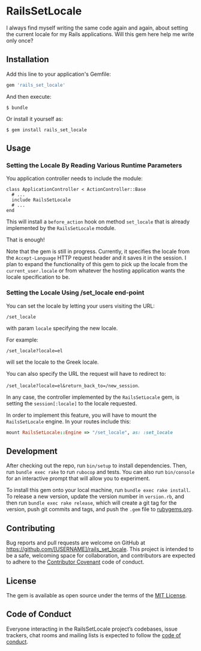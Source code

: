 # RailsSetLocale

I always find myself writing the same code again and again, about setting the current locale for my Rails applications. Will this
gem here help me write only once?

## Installation

Add this line to your application's Gemfile:

```ruby
gem 'rails_set_locale'
```

And then execute:

    $ bundle

Or install it yourself as:

    $ gem install rails_set_locale

## Usage

### Setting the Locale By Reading Various Runtime Parameters

You application controller needs to include the module:

```
class ApplicationController < ActionController::Base
  # ...
  include RailsSetLocale
  # ...
end
```

This will install a `before_action` hook on method `set_locale` that is already implemented by the `RailsSetLocale` module.

That is enough!

Note that the gem is still in progress. Currently, it specifies the locale from the `Accept-Language` HTTP request header and
it saves it in the session. I plan to expand the functionality of this gem to pick up the locale from the `current_user.locale`
or from whatever the hosting application wants the locale specification to be.

### Setting the Locale Using /set_locale end-point

You can set the locale by letting your users visiting the URL:

`/set_locale`

with param `locale` specifying the new locale.

For example:

`/set_locale?locale=el`

will set the locale to the Greek locale. 

You can also specify the URL the request will have to redirect to:

`/set_locale?locale=el&return_back_to=/new_session`.

In any case, the controller implemented by the `RailsSetLocale` gem, is setting the `session[:locale]` to the locale requested.

In order to implement this feature, you will have to mount the `RailsSetLocale` engine. In your routes include this:

``` ruby
mount RailsSetLocale::Engine => "/set_locale", as: :set_locale
```

## Development

After checking out the repo, run `bin/setup` to install dependencies. Then, run `bundle exec rake` to run `rubocop` and tests. 
You can also run `bin/console` for an interactive prompt that will allow you to experiment.

To install this gem onto your local machine, run `bundle exec rake install`. To release a new version, update the version number in `version.rb`, 
and then run `bundle exec rake release`, which will create a git tag for the version, push git commits and tags, 
and push the `.gem` file to [rubygems.org](https://rubygems.org).

## Contributing

Bug reports and pull requests are welcome on GitHub at https://github.com/[USERNAME]/rails_set_locale. 
This project is intended to be a safe, welcoming space for collaboration, and contributors are expected to adhere to the 
[Contributor Covenant](http://contributor-covenant.org) code of conduct.

## License

The gem is available as open source under the terms of the [MIT License](https://opensource.org/licenses/MIT).

## Code of Conduct

Everyone interacting in the RailsSetLocale project’s codebases, issue trackers, chat rooms and mailing lists is expected to follow the 
[code of conduct](https://github.com/[USERNAME]/rails_set_locale/blob/master/CODE_OF_CONDUCT.md).

